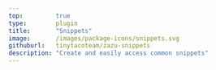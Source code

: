 ```yaml
---
top:         true
type:        plugin
title:       "Snippets"
image:       /images/package-icons/snippets.svg
githuburl:   tinytacoteam/zazu-snippets
description: "Create and easily access common snippets"
---
```

